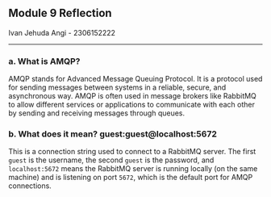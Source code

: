 ## Module 9 Reflection
Ivan Jehuda Angi - 2306152222 

---
### a. What is AMQP?

AMQP stands for Advanced Message Queuing Protocol. It is a protocol used for sending messages between systems in a reliable, secure, and asynchronous way. AMQP is often used in message brokers like RabbitMQ to allow different services or applications to communicate with each other by sending and receiving messages through queues.

### b. What does it mean? guest:guest@localhost:5672

This is a connection string used to connect to a RabbitMQ server. The first `guest` is the username, the second `guest` is the password, and `localhost:5672` means the RabbitMQ server is running locally (on the same machine) and is listening on port `5672`, which is the default port for AMQP connections.
